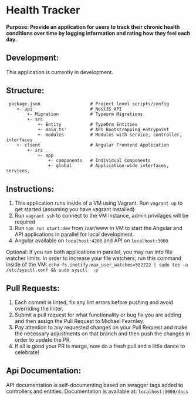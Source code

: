 Health Tracker
===========

#### **Purpose**: Provide an application for users to track their chronic health conditions over time by logging information and rating how they feel each day.

Development:
---
This application is currently in development.

Structure:
---
```
 package.json                   # Project level scripts/config
    +- api                      # NestJS API
        +- Migration            # Typeorm Migrations                  
        +- src
            +- Entity           # TypeOrm Entities
            +- main.ts          # API Bootstrapping entrypoint
            +- modules          # Modules with service, controller, interfaces
    +- client                   # Angular Frontend Application
        +- src
            +- app
                +- components   # Individual Components
                +- global       # Application-wide interfaces, services,

```

Instructions:
---
1. This application runs inside of a VM using Vagrant. Run `vagrant up` to get started (assuming you have vagrant installed)
2. Run `vagrant ssh` to connect to the VM instance, admin privilages will be required
3. Run `npm run start:dev` from /var/www in VM to start the Angular and API applications in parallel for local development.
4. Angular available on `localhost:4200` and API on `localhost:3000`

Optional: If you run both applications in parallel, you may run into file watcher limits. In order to increase your file watchers, run this command inside of the VM:
`echo fs.inotify.max_user_watches=582222 | sudo tee -a /etc/sysctl.conf && sudo sysctl  -p`

Pull Requests:
--- 
1. Each commit is linted, fix any lint errors before pushing and avoid overriding the linter.
2. Submit a pull request for what functionality or bug fix you are adding and then assign the Pull Request to Michael Fearnley.
3. Pay attention to any requested changes on your Pull Request and make the necessary adjustments on that branch and then push the changes in order to update the PR.
4. If all is good your PR is merge, now do a fresh pull and a little dance to celebrate!

Api Documentation:
---
API documentation is self-documenting based on swagger tags added to controllers and entities.
Documentation is available at: `localhost:3000/docs`